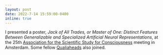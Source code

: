 ```yaml
---
layout: post
date: 2022-7-14 15:59:00-0400
inline: true
---
```


I presented a poster, *Jack of All Trades, or Master of One: Distinct Features Between Generalizable and Specialized Artificial Neural Representations*, at the 25th <a href='https://theassc.org/assc-25/'>Association for the Scientific Study for Consciousness</a> meeting in Amsterdam. Some fellow <a href='https://qualiaheads.github.io/blog/'>Qualiaheads</a> also joined.
